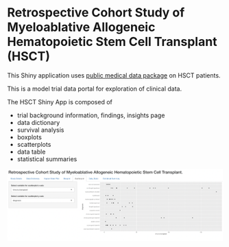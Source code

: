 # Retrospective Cohort Study of Myeloablative Allogeneic Hematopoietic Stem Cell Transplant (HSCT)

This Shiny application uses [public medical data package](https://rdrr.io/cran/medicaldata/man/cytomegalovirus.html) on HSCT patients.

This is a model trial data portal for exploration of clinical data.

The HSCT Shiny App is composed of
  * trial background information, findings, insights page
  * data dictionary
  * survival analysis
  * boxplots
  * scatterplots
  * data table
  * statistical summaries
  
![](scatterplot.png)
